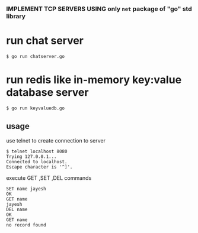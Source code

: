 ### IMPLEMENT TCP SERVERS USING only `net` package of "go" std library

# run chat server

```
$ go run chatserver.go

```

# run redis like in-memory key:value database server

```
$ go run keyvaluedb.go

```

## usage

use telnet to create connection to server 

```
$ telnet localhost 8080
Trying 127.0.0.1...
Connected to localhost.
Escape character is '^]'.
```
execute GET ,SET ,DEL commands
```
SET name jayesh
OK
GET name
jayesh
DEL name
OK
GET name
no record found
```



```
